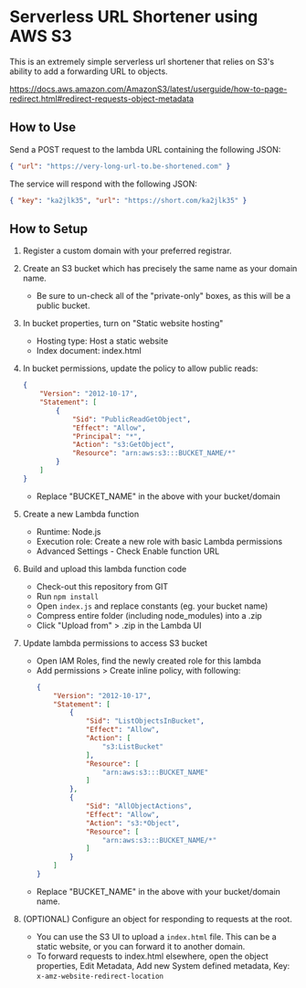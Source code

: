 # Serverless URL Shortener using AWS S3

This is an extremely simple serverless url shortener that relies on S3's ability to add a forwarding URL to objects.

https://docs.aws.amazon.com/AmazonS3/latest/userguide/how-to-page-redirect.html#redirect-requests-object-metadata

## How to Use

Send a POST request to the lambda URL containing the following JSON:

```json
{ "url": "https://very-long-url-to.be-shortened.com" }
```

The service will respond with the following JSON:
```json
{ "key": "ka2jlk35", "url": "https://short.com/ka2jlk35" }
```

## How to Setup

1. Register a custom domain with your preferred registrar.

2. Create an S3 bucket which has precisely the same name as your domain name.
    - Be sure to un-check all of the "private-only" boxes, as this will be a public bucket.

3. In bucket properties, turn on "Static website hosting"
    - Hosting type: Host a static website
    - Index document: index.html

4. In bucket permissions, update the policy to allow public reads:
   ```json
   {
       "Version": "2012-10-17",
       "Statement": [
           {
               "Sid": "PublicReadGetObject",
               "Effect": "Allow",
               "Principal": "*",
               "Action": "s3:GetObject",
               "Resource": "arn:aws:s3:::BUCKET_NAME/*"
           }
       ]
   }
   ```
    - Replace "BUCKET_NAME" in the above with your bucket/domain 
5. Create a new Lambda function
    - Runtime: Node.js
    - Execution role: Create a new role with basic Lambda permissions
    - Advanced Settings - Check Enable function URL
6. Build and upload this lambda function code
    - Check-out this repository from GIT
    - Run `npm install`
    - Open `index.js` and replace constants (eg. your bucket name)
    - Compress entire folder (including node_modules) into a .zip
    - Click "Upload from" > .zip in the Lambda UI
7. Update lambda permissions to access S3 bucket
    - Open IAM Roles, find the newly created role for this lambda
    - Add permissions > Create inline policy, with following:
      ```json
      {
          "Version": "2012-10-17",
          "Statement": [
              {
                  "Sid": "ListObjectsInBucket",
                  "Effect": "Allow",
                  "Action": [
                      "s3:ListBucket"
                  ],
                  "Resource": [
                      "arn:aws:s3:::BUCKET_NAME"
                  ]
              },
              {
                  "Sid": "AllObjectActions",
                  "Effect": "Allow",
                  "Action": "s3:*Object",
                  "Resource": [
                      "arn:aws:s3:::BUCKET_NAME/*"
                  ]
              }
          ]
      }
      ```
    - Replace "BUCKET_NAME" in the above with your bucket/domain name.
8. (OPTIONAL) Configure an object for responding to requests at the root. 
    - You can use the S3 UI to upload a `index.html` file. This can be a static website, or you can forward it to another domain.
    - To forward requests to index.html elsewhere, open the object properties, Edit Metadata, Add new System defined metadata, Key: `x-amz-website-redirect-location`

